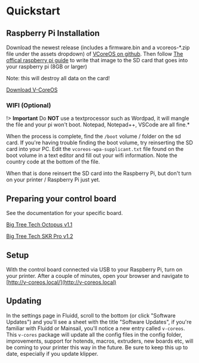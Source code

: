 # Quickstart

## Raspberry Pi Installation

Download the newest release (includes a firmware.bin and a vcoreos-*.zip file under the assets dropdown) of [VCoreOS on github](https://github.com/Rat-Rig/V-CoreOS/releases).
Then follow [The offical raspberry pi guide](https://www.raspberrypi.org/documentation/installation/installing-images/) to write that image to the SD card that goes into your raspberry pi (8GB or larger) 

Note: this will destroy all data on the card!

<a class="button" href="https://github.com/Rat-Rig/V-CoreOS/releases">Download V-CoreOS</a>

### WIFI (Optional)

!> **Important** Do **NOT** use a textprocessor such as Wordpad, it will mangle the file and your pi won't boot. Notepad, Notepad++, VSCode are all fine.*

When the process is complete, find the `/boot` volume / folder on the sd card. If you're having trouble finding the boot volume, try reinserting the SD card into your PC. Edit the `vcoreos-wpa-supplicant.txt` file found on the boot volume in a text editor and fill out your wifi information. Note the country code at the bottom of the file.

When that is done reinsert the SD card into the Raspberry Pi, but don't turn on your printer / Raspberry Pi just yet.

## Preparing your control board

See the documentation for your specific board.

[Big Tree Tech Octopus v1.1](boards/btt/octopus.md)

[Big Tree Tech SKR Pro v1.2](boards/btt/skr-pro-12.md)

## Setup

With the control board connected via USB to your Raspberry Pi, turn on your printer. After a couple of minutes, open your browser and navigate to [http://v-coreos.local/](http://v-coreos.local)


## Updating

In the settings page in Fluidd, scroll to the bottom (or click "Software Updates") and you'll see a sheet with the title "Software Updates", if you're familiar with Fluidd or Mainsail, you'll notice a new entry called `v-coreos`. This `v-cores` package will update all the config files in the config folder, improvements, support for hotends, macros, extruders, new boards etc, will be coming to your printer this way in the future. Be sure to keep this up to date, especially if you update klipper.